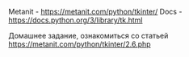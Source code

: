Metanit - https://metanit.com/python/tkinter/
Docs - https://docs.python.org/3/library/tk.html

Домашнее задание, ознакомиться со статьей
https://metanit.com/python/tkinter/2.6.php
